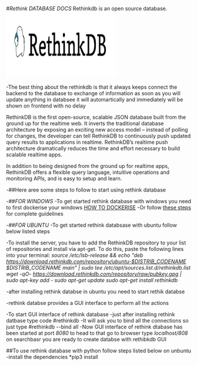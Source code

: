 #*Rethink DATABASE DOCS*
Rethinkdb is an open source database.<img src="rethink.png" width ="300" height ="180"/>

-The best thing about the rethinkdb is that it always keeps  connect the backend to the database to exchange of information as soon as you will update anything in databsee it will automartically and immediately will be shown on frontend with no delay 

RethinkDB is the first open-source, scalable JSON database built from the ground up for the realtime web. It inverts the traditional database architecture by exposing an exciting new access model – instead of polling for changes, the developer can tell RethinkDB to continuously push updated query results to applications in realtime. RethinkDB’s realtime push architecture dramatically reduces the time and effort necessary to build scalable realtime apps.

In addition to being designed from the ground up for realtime apps, RethinkDB offers a flexible query language, intuitive operations and monitoring APIs, and is easy to setup and learn.

-##Here aree some steps to follow to start using rethink database 

-##*FOR WINDOWS*
-To get started rethink database with windows you need to first dockerise your windows <a href = "https://blog.sixeyed.com/how-to-dockerize-windows-applications/">HOW TO DOCKERISE</a>
-Or follow <a href = "https://rethinkdb.com/docs/install/windows/#:~:text=Running%20RethinkDB&text=You'll%20need%20to%20start%20the%20Windows%20command%20shell.&text=Use%20the%20cd%20command%20to,you%20unpacked%20rethinkdb.exe%20in.&text=Then%2C%20you%20can%20start%20RethinkDB%20with%20its%20default%20options.&text=You%20can%20also%20use%20any,as%20specify%20a%20configuration%20file).">these steps</a> for complete guidelines

-##*FOR UBUNTU*
-To get started rethink databsase with ubuntu follow below listed steps 

-To install the server, you have to add the RethinkDB repository to your list of repositories and install via apt-get. To do this, paste the following lines into your terminal:
*source /etc/lsb-release && echo "deb https://download.rethinkdb.com/repository/ubuntu-$DISTRIB_CODENAME $DISTRIB_CODENAME main" | sudo tee /etc/apt/sources.list.d/rethinkdb.list
wget -qO- https://download.rethinkdb.com/repository/raw/pubkey.gpg | sudo apt-key add -
sudo apt-get update
sudo apt-get install rethinkdb*


-after installing rethink databse in ubuntu you need to start rethik databse 

-rethink databse provides a GUI interface to perform all the actions

-To start GUI interface of rethink database 
-just after installing rethink datbase  type code #rethinkdb
-It will ask you to bind all the connections so just type  #rethinkdb --bind all
-Now GUI interface of rethink dtabase has been started at port *8080* to head to that go to browser type *localhost/808* on searchbasr  you are ready to create databse with rethibkdb GUI

##To use rethink database with python follow steps listed below on unbuntu
-install the dependencies  *pip3 install
